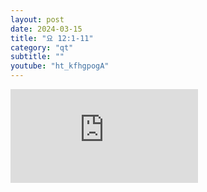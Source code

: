 ```yaml
---
layout: post
date: 2024-03-15
title: "요 12:1-11"
category: "qt"
subtitle: ""
youtube: "ht_kfhgpogA"
---
```


<div class="youtube margin-large">
    <iframe src="https://www.youtube.com/embed/ht_kfhgpogA" title="YouTube video player" frameborder="0" allow="accelerometer; autoplay; clipboard-write; encrypted-media; gyroscope; picture-in-picture; web-share" allowfullscreen></iframe>
</div>

